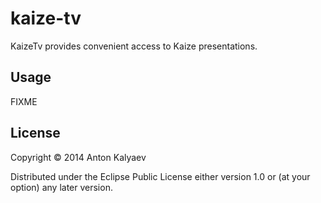 # kaize-tv

KaizeTv provides convenient access to Kaize presentations.

## Usage

FIXME

## License

Copyright © 2014 Anton Kalyaev

Distributed under the Eclipse Public License either version 1.0 or (at
your option) any later version.
